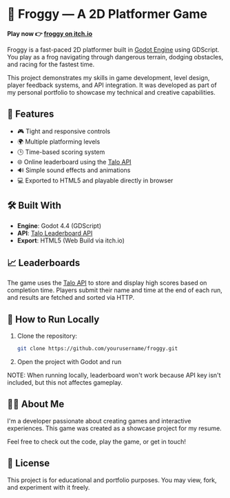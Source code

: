 # 🐸 Froggy — A 2D Platformer Game

**Play now 👉 [froggy on itch.io](https://guyhev.itch.io/froggy)**

Froggy is a fast-paced 2D platformer built in [Godot Engine](https://godotengine.org/) using GDScript. You play as a frog navigating through dangerous terrain, dodging obstacles, and racing for the fastest time.

This project demonstrates my skills in game development, level design, player feedback systems, and API integration. It was developed as part of my personal portfolio to showcase my technical and creative capabilities.

## 🚀 Features

- 🎮 Tight and responsive controls  
- 🌍 Multiple platforming levels  
- 🕒 Time-based scoring system  
- 🌐 Online leaderboard using the [Talo API](https://docs.trytalo.com/docs/http/player-api)  
- 🔊 Simple sound effects and animations  
- 💻 Exported to HTML5 and playable directly in browser  

## 🛠️ Built With

- **Engine**: Godot 4.4 (GDScript)  
- **API**: [Talo Leaderboard API](https://docs.trytalo.com/docs/http/player-api)  
- **Export**: HTML5 (Web Build via itch.io)  

## 📈 Leaderboards

The game uses the [Talo API](https://docs.trytalo.com/docs/http/player-api) to store and display high scores based on completion time. Players submit their name and time at the end of each run, and results are fetched and sorted via HTTP.

## 📂 How to Run Locally

1. Clone the repository:
   ```bash
   git clone https://github.com/yourusername/froggy.git
2. Open the project with Godot and run

NOTE: When running locally, leaderboard won't work because API key isn't included, but this not affectes gameplay. 

## 🧑‍💻 About Me

I'm a developer passionate about creating games and interactive experiences. This game was created as a showcase project for my resume.

Feel free to check out the code, play the game, or get in touch!

## 📝 License

This project is for educational and portfolio purposes. You may view, fork, and experiment with it freely.
